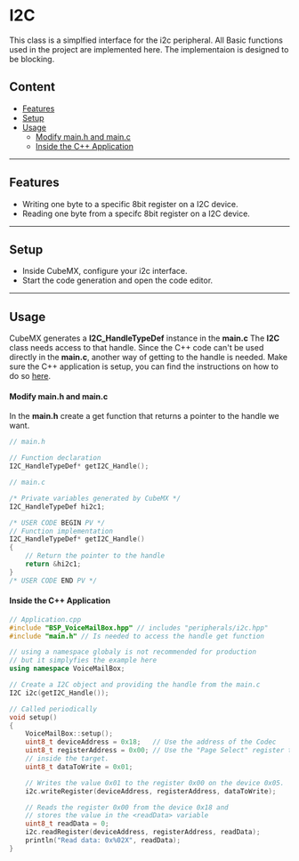 # I2C
This class is a simplfied interface for the i2c peripheral.
All Basic functions used in the project are implemented here.
The implementaion is designed to be blocking.

## Content
- [Features](#features)
- [Setup](#setup)
- [Usage](#usage)
    - [Modify main.h and main.c](#modify-mainh-and-mainc)
    - [Inside the C++ Application](#inside-the-c-application)

---
## Features
- Writing one byte to a specific 8bit register on a I2C device.
- Reading one byte from a specifc 8bit register on a I2C device.

---
## Setup    
- Inside CubeMX, configure your i2c interface.
- Start the code generation and open the code editor.

---
## Usage
CubeMX generates a **I2C_HandleTypeDef** instance in the **main.c**
The **I2C** class needs access to that handle. Since the C++ code can't be used directly in the **main.c**, another way of getting to the handle is needed.
Make sure the C++ application is setup, you can find the instructions on how to do so [here](CppFromC.md).

#### Modify main.h and main.c
In the **main.h** create a get function that returns a pointer to the handle we want.
``` C
// main.h

// Function declaration
I2C_HandleTypeDef* getI2C_Handle();
```

``` C
// main.c

/* Private variables generated by CubeMX */
I2C_HandleTypeDef hi2c1;

/* USER CODE BEGIN PV */
// Function implementation
I2C_HandleTypeDef* getI2C_Handle()
{
    // Return the pointer to the handle
    return &hi2c1;
}
/* USER CODE END PV */
```

#### Inside the C++ Application
``` C++ 
// Application.cpp
#include "BSP_VoiceMailBox.hpp" // includes "peripherals/i2c.hpp"
#include "main.h" // Is needed to access the handle get function

// using a namespace globaly is not recommended for production
// but it simplyfies the example here
using namespace VoiceMailBox; 

// Create a I2C object and providing the handle from the main.c
I2C i2c(getI2C_Handle());

// Called periodically
void setup()
{
    VoiceMailBox::setup();
    uint8_t deviceAddress = 0x18;   // Use the address of the Codec
    uint8_t registerAddress = 0x00; // Use the "Page Select" register to write to the first page
    // inside the target.
    uint8_t dataToWrite = 0x01;

    // Writes the value 0x01 to the register 0x00 on the device 0x05.
    i2c.writeRegister(deviceAddress, registerAddress, dataToWrite);

    // Reads the register 0x00 from the device 0x18 and
    // stores the value in the <readData> variable
    uint8_t readData = 0;
    i2c.readRegister(deviceAddress, registerAddress, readData);
    println("Read data: 0x%02X", readData);
}
```